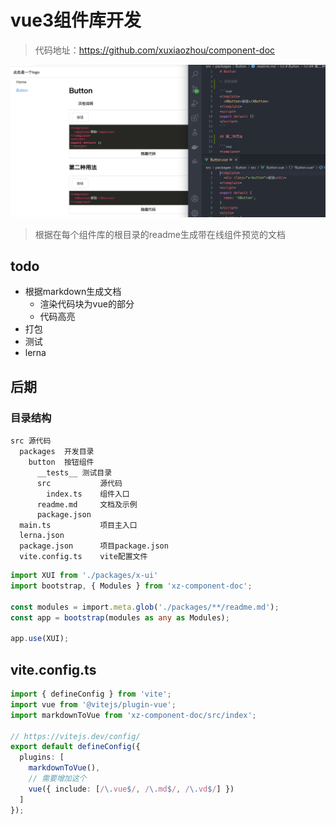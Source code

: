 # vue3组件库开发

> 代码地址：https://github.com/xuxiaozhou/component-doc

<img src="./img/md_to_vue_doc.png" />

> 根据在每个组件库的根目录的readme生成带在线组件预览的文档

## todo

- 根据markdown生成文档
  - 渲染代码块为vue的部分
  - 代码高亮
- 打包
- 测试
- lerna

## 后期

### 目录结构

```
src 源代码
  packages  开发目录
    button  按钮组件
      __tests__ 测试目录
      src           源代码
        index.ts    组件入口
      readme.md     文档及示例
      package.json  
  main.ts           项目主入口
  lerna.json
  package.json      项目package.json
  vite.config.ts    vite配置文件
```


```ts
import XUI from './packages/x-ui'
import bootstrap, { Modules } from 'xz-component-doc';

const modules = import.meta.glob('./packages/**/readme.md');
const app = bootstrap(modules as any as Modules);

app.use(XUI);
```

## vite.config.ts

```ts
import { defineConfig } from 'vite';
import vue from '@vitejs/plugin-vue';
import markdownToVue from 'xz-component-doc/src/index';

// https://vitejs.dev/config/
export default defineConfig({
  plugins: [
    markdownToVue(),
    // 需要增加这个
    vue({ include: [/\.vue$/, /\.md$/, /\.vd$/] })
  ]
});
```

